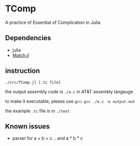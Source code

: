 # TComp
A practice of Essential of Complication in Julia

## Dependencies
 - julia
 - [Match.jl](github.com/JuliaServices/Match.jl)

## instruction
`./src/TComp.jl [.tc file]`

the output assembly code is `./a.c` in AT&T assembly langauge.

to make it executable, please use `gcc`: `gcc ./a.c -o output.out`

the example `.tc` file is in `./test`

## Known issues
 - parser for a + b + c .. and a * b * c